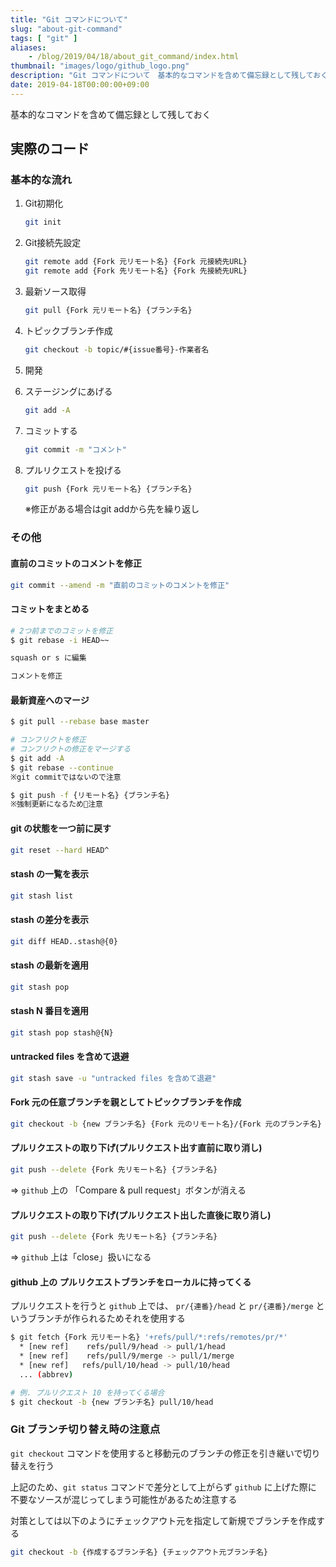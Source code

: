 ```yaml
---
title: "Git コマンドについて"
slug: "about-git-command"
tags: [ "git" ]
aliases:
    - /blog/2019/04/18/about_git_command/index.html
thumbnail: "images/logo/github_logo.png"
description: "Git コマンドについて　基本的なコマンドを含めて備忘録として残しておく"
date: 2019-04-18T00:00:00+09:00
---
```


基本的なコマンドを含めて備忘録として残しておく

## 実際のコード

### 基本的な流れ

1. Git初期化

    ```bash
    git init
    ```

2. Git接続先設定

    ```bash
    git remote add {Fork 元リモート名} {Fork 元接続先URL}
    git remote add {Fork 先リモート名} {Fork 先接続先URL}
    ```

3. 最新ソース取得

    ```bash
    git pull {Fork 元リモート名} {ブランチ名}
    ```

4. トピックブランチ作成

    ```bash
    git checkout -b topic/#{issue番号}-作業者名
    ```

5. 開発

6. ステージングにあげる

    ```bash
    git add -A
    ```

7. コミットする

    ```bash
    git commit -m "コメント"
    ```

8. プルリクエストを投げる

    ```bash
    git push {Fork 元リモート名} {ブランチ名}
    ```

    ※修正がある場合はgit addから先を繰り返し

### その他

#### 直前のコミットのコメントを修正

```bash
git commit --amend -m "直前のコミットのコメントを修正"
```

#### コミットをまとめる

```bash
# 2つ前までのコミットを修正
$ git rebase -i HEAD~~

squash or s に編集

コメントを修正
```

#### 最新資産へのマージ

```bash
$ git pull --rebase base master

# コンフリクトを修正
# コンフリクトの修正をマージする
$ git add -A
$ git rebase --continue
※git commitではないので注意

$ git push -f {リモート名} {ブランチ名}
※強制更新になるため注意
```

#### git の状態を一つ前に戻す

```bash
git reset --hard HEAD^
```

#### stash の一覧を表示

```bash
git stash list
```

#### stash の差分を表示

```bash
git diff HEAD..stash@{0}
```

#### stash の最新を適用

```bash
git stash pop
```

#### stash  N 番目を適用

```bash
git stash pop stash@{N}
```

#### untracked files を含めて退避

```bash
git stash save -u "untracked files を含めて退避"
```

#### Fork 元の任意ブランチを親としてトピックブランチを作成

```bash
git checkout -b {new ブランチ名} {Fork 元のリモート名}/{Fork 元のブランチ名}
```

#### プルリクエストの取り下げ(プルリクエスト出す直前に取り消し)

```bash
git push --delete {Fork 先リモート名} {ブランチ名}
```

=> `github` 上の 「Compare & pull request」ボタンが消える

#### プルリクエストの取り下げ(プルリクエスト出した直後に取り消し)

```bash
git push --delete {Fork 先リモート名} {ブランチ名}
```

=> `github` 上は「close」扱いになる

#### github 上の プルリクエストブランチをローカルに持ってくる

プルリクエストを行うと `github` 上では、 `pr/{連番}/head` と `pr/{連番}/merge` というブランチが作られるためそれを使用する

```bash
$ git fetch {Fork 元リモート名} '+refs/pull/*:refs/remotes/pr/*'
  * [new ref]    refs/pull/9/head -> pull/1/head
  * [new ref]    refs/pull/9/merge -> pull/1/merge
  * [new ref]   refs/pull/10/head -> pull/10/head
  ... (abbrev)

# 例. プルリクエスト 10 を持ってくる場合
$ git checkout -b {new ブランチ名} pull/10/head
```

### Git ブランチ切り替え時の注意点

`git checkout` コマンドを使用すると移動元のブランチの修正を引き継いで切り替えを行う

上記のため、`git status` コマンドで差分として上がらず `github` に上げた際に  
不要なソースが混じってしまう可能性があるため注意する

対策としては以下のようにチェックアウト元を指定して新規でブランチを作成する

```bash
git checkout -b {作成するブランチ名} {チェックアウト元ブランチ名}
```
